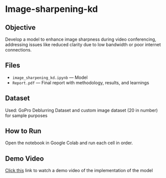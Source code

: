 # Image-sharpening-kd

## Objective
Develop a model to enhance image sharpness during video conferencing, addressing issues 
like reduced clarity due to low bandwidth or poor internet connections.

## Files
- `image_sharpening_kd.ipynb` — Model 
- `Report.pdf` — Final report with methodology, results, and learnings

## Dataset
Used: GoPro Deblurring Dataset and custom image dataset (20 in number) for sample purposes

## How to Run
Open the notebook in Google Colab  and run each cell in order.

## Demo Video
[Click this](https://drive.google.com/file/d/1GRetnfZIvkA2g2xBhwZKuKycSrsCTto5/view?usp=sharing) link to watch a demo video of the implementation of the model
